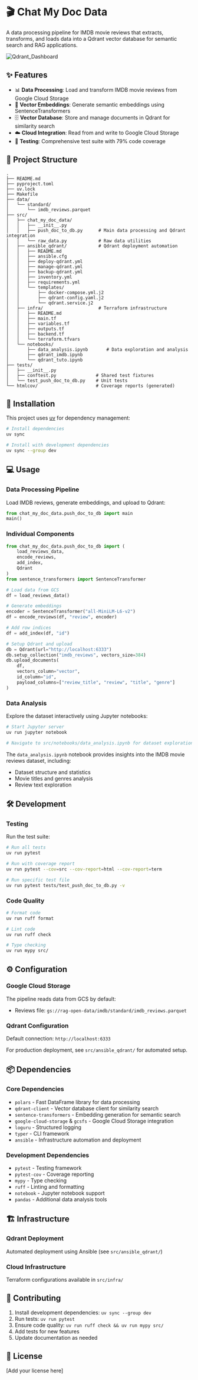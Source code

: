 # 🎬 Chat My Doc Data

A data processing pipeline for IMDB movie reviews that extracts, transforms, and loads data into a Qdrant vector database for semantic search and RAG applications.


![Qdrant_Dashboard](./docs/Qdrant_Dashboard.png)


## ✨ Features

- 📊 **Data Processing**: Load and transform IMDB movie reviews from Google Cloud Storage
- 🧠 **Vector Embeddings**: Generate semantic embeddings using SentenceTransformers
- 🗄️ **Vector Database**: Store and manage documents in Qdrant for similarity search
- ☁️ **Cloud Integration**: Read from and write to Google Cloud Storage
- 🧪 **Testing**: Comprehensive test suite with 79% code coverage

## 📁 Project Structure

```
.
├── README.md
├── pyproject.toml
├── uv.lock
├── Makefile
├── data/
│   └── standard/
│       └── imdb_reviews.parquet
├── src/
│   ├── chat_my_doc_data/
│   │   ├── __init__.py
│   │   ├── push_doc_to_db.py      # Main data processing and Qdrant integration
│   │   └── raw_data.py            # Raw data utilities
│   ├── ansible_qdrant/            # Qdrant deployment automation
│   │   ├── README.md
│   │   ├── ansible.cfg
│   │   ├── deploy-qdrant.yml
│   │   ├── manage-qdrant.yml
│   │   ├── backup-qdrant.yml
│   │   ├── inventory.yml
│   │   ├── requirements.yml
│   │   └── templates/
│   │       ├── docker-compose.yml.j2
│   │       ├── qdrant-config.yaml.j2
│   │       └── qdrant.service.j2
│   ├── infra/                     # Terraform infrastructure
│   │   ├── README.md
│   │   ├── main.tf
│   │   ├── variables.tf
│   │   ├── outputs.tf
│   │   ├── backend.tf
│   │   └── terraform.tfvars
│   └── notebooks/
│       ├── data_analysis.ipynb       # Data exploration and analysis
│       ├── qdrant_imdb.ipynb
│       └── qdrant_tuto.ipynb
├── tests/
│   ├── __init__.py
│   ├── conftest.py               # Shared test fixtures
│   └── test_push_doc_to_db.py    # Unit tests
└── htmlcov/                      # Coverage reports (generated)
```

## 🚀 Installation

This project uses [uv](https://docs.astral.sh/uv/) for dependency management:

```bash
# Install dependencies
uv sync

# Install with development dependencies
uv sync --group dev
```

## 💻 Usage

### Data Processing Pipeline

Load IMDB reviews, generate embeddings, and upload to Qdrant:

```python
from chat_my_doc_data.push_doc_to_db import main
main()
```

### Individual Components

```python
from chat_my_doc_data.push_doc_to_db import (
    load_reviews_data,
    encode_reviews,
    add_index,
    Qdrant
)
from sentence_transformers import SentenceTransformer

# Load data from GCS
df = load_reviews_data()

# Generate embeddings
encoder = SentenceTransformer("all-MiniLM-L6-v2")
df = encode_reviews(df, "review", encoder)

# Add row indices
df = add_index(df, "id")

# Setup Qdrant and upload
db = Qdrant(url="http://localhost:6333")
db.setup_collection("imdb_reviews", vectors_size=384)
db.upload_documents(
    df,
    vectors_column="vector",
    id_column="id",
    payload_columns=["review_title", "review", "title", "genre"]
)
```

### Data Analysis

Explore the dataset interactively using Jupyter notebooks:

```bash
# Start Jupyter server
uv run jupyter notebook

# Navigate to src/notebooks/data_analysis.ipynb for dataset exploration
```

The `data_analysis.ipynb` notebook provides insights into the IMDB movie reviews dataset, including:
- Dataset structure and statistics
- Movie titles and genres analysis
- Review text exploration

## 🛠️ Development

### Testing

Run the test suite:

```bash
# Run all tests
uv run pytest

# Run with coverage report
uv run pytest --cov=src --cov-report=html --cov-report=term

# Run specific test file
uv run pytest tests/test_push_doc_to_db.py -v
```

### Code Quality

```bash
# Format code
uv run ruff format

# Lint code
uv run ruff check

# Type checking
uv run mypy src/
```

## ⚙️ Configuration

### Google Cloud Storage

The pipeline reads data from GCS by default:
- Reviews file: `gs://rag-open-data/imdb/standard/imdb_reviews.parquet`

### Qdrant Configuration

Default connection: `http://localhost:6333`

For production deployment, see `src/ansible_qdrant/` for automated setup.

## 📦 Dependencies

### Core Dependencies
- `polars` - Fast DataFrame library for data processing
- `qdrant-client` - Vector database client for similarity search
- `sentence-transformers` - Embedding generation for semantic search
- `google-cloud-storage` & `gcsfs` - Google Cloud Storage integration
- `loguru` - Structured logging
- `typer` - CLI framework
- `ansible` - Infrastructure automation and deployment

### Development Dependencies
- `pytest` - Testing framework
- `pytest-cov` - Coverage reporting
- `mypy` - Type checking
- `ruff` - Linting and formatting
- `notebook` - Jupyter notebook support
- `pandas` - Additional data analysis tools

## 🏗️ Infrastructure

### Qdrant Deployment
Automated deployment using Ansible (see `src/ansible_qdrant/`)

### Cloud Infrastructure  
Terraform configurations available in `src/infra/`

## 🤝 Contributing

1. Install development dependencies: `uv sync --group dev`
2. Run tests: `uv run pytest`
3. Ensure code quality: `uv run ruff check && uv run mypy src/`
4. Add tests for new features
5. Update documentation as needed

## 📄 License

[Add your license here]
